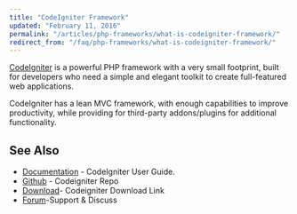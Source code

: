 ```yaml
---
title: "CodeIgniter Framework"
updated: "February 11, 2016"
permalink: "/articles/php-frameworks/what-is-codeigniter-framework/"
redirect_from: "/faq/php-frameworks/what-is-codeigniter-framework/"
---
```


[CodeIgniter](http://www.codeigniter.com/) is a powerful PHP framework with a
very small footprint, built for developers who need a simple and elegant toolkit
to create full-featured web applications.

CodeIgniter has a lean MVC framework, with enough capabilities to improve
productivity, while providing for third-party addons/plugins for additional
functionality.

## See Also

* [Documentation](http://www.codeigniter.com/user_guide/) - CodeIgniter User Guide.
* [Github](https://github.com/bcit-ci/CodeIgniter) - Codeigniter Repo
* [Download](https://www.codeigniter.com/download)- Codeigniter Download Link
* [Forum](http://forum.codeigniter.com/)-Support & Discuss
